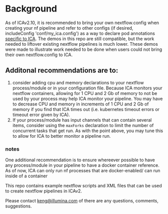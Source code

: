 # Background
As of ICAv2.10, it is recommended to bring your own nextflow.config when creating your nf pipeline and refer to other configs (if desired, includeConfig 'conf/my_ica.config') as a way to declare pod annotations [specific to ICA](https://help.ica.illumina.com/project/p-flow/f-pipelines#compute-types). The demos in this repo are still compatible, but the work needed to liftover existing nextflow pipelines is much lower. These demos were made to illustrate work needed to be done when users could not bring their own nextflow.config to ICA.

## Additonal recommendations are to: 
  1) consider adding cpu and memory declarations to your nextflow process/module or in your configuration file. Because ICA  monitors your nextflow containers, allowing for 1 CPU and 2 Gb of memory to not be used by your process may help ICA monitor your pipeline. You may have to decrease CPU and memory in increments of 1 CPU and 2 Gb of memory if you find that ICA times out (i.e. kubernetes timeout errors or timeout error given by ICA).
  2) If your process/module has input channels that can contain several items, consider using the ```maxForks``` declaration to limit the number of concurrent tasks that get run. As with the point above, you may tune this to allow for ICA to better monitor a pipeline run.

### notes
One additional recommendation is to ensure whereever possible to have any process/module in your pipeline to have a docker container reference. As of now, ICA can only run nf processes that are docker-enabled/ can run inside of a container

This repo contains example nextflow scripts and XML files that can be used to create nextflow pipelines in ICAv2.

Please contact keng@illumina.com of there are any questions, comments, suggestions.
